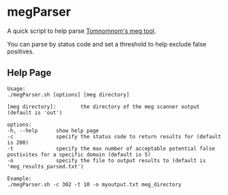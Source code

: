 # megParser
A quick script to help parse [Tomnomnom's meg tool](https://github.com/tomnomnom/meg).

You can parse by status code and set a threshold to help exclude false positives.
## Help Page
```
Usage:
./megParser.sh [options] [meg directory]

[meg directory]:        the directory of the meg scanner output (default is 'out')

options:
-h, --help      show help page
-c              specify the status code to return results for (default is 200)
-t              specify the max number of acceptable potential false postivites for a specific domain (default is 5)
-o              specify the file to output results to (default is 'meg_results_parsed.txt')

Example:
./megParser.sh -c 302 -t 10 -o myoutput.txt meg_directory
```
